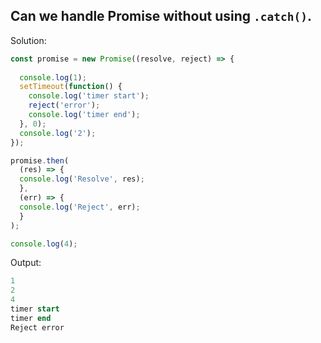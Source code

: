 ## Can we handle Promise without using `.catch()`.

Solution:
```js
const promise = new Promise((resolve, reject) => {
  
  console.log(1);
  setTimeout(function() {
    console.log('timer start');
    reject('error');
    console.log('timer end');
  }, 0);
  console.log('2');
});

promise.then(
  (res) => {
  console.log('Resolve', res);
  },
  (err) => {
  console.log('Reject', err);
  }
);

console.log(4);
```
Output:
```sql
1
2
4
timer start
timer end
Reject error
```

